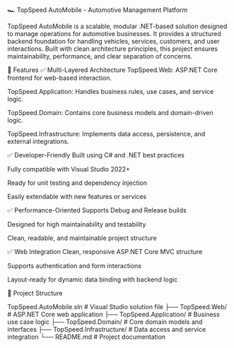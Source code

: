 🏎️ TopSpeed AutoMobile - Automotive Management Platform

TopSpeed AutoMobile is a scalable, modular .NET-based solution designed to manage operations for automotive businesses. It provides a structured backend foundation for handling vehicles, services, customers, and user interactions. Built with clean architecture principles, this project ensures maintainability, performance, and clear separation of concerns.

🌟 Features
✅ Multi-Layered Architecture
TopSpeed.Web: ASP.NET Core frontend for web-based interaction.

TopSpeed.Application: Handles business rules, use cases, and service logic.

TopSpeed.Domain: Contains core business models and domain-driven logic.

TopSpeed.Infrastructure: Implements data access, persistence, and external integrations.

✅ Developer-Friendly
Built using C# and .NET best practices

Fully compatible with Visual Studio 2022+

Ready for unit testing and dependency injection

Easily extendable with new features or services

✅ Performance-Oriented
Supports Debug and Release builds

Designed for high maintainability and testability

Clean, readable, and maintainable project structure

✅ Web Integration
Clean, responsive ASP.NET Core MVC structure

Supports authentication and form interactions

Layout-ready for dynamic data binding with backend logic

📁 Project Structure

TopSpeed.AutoMobile.sln         # Visual Studio solution file
├── TopSpeed.Web/               # ASP.NET Core web application
├── TopSpeed.Application/       # Business use case logic
├── TopSpeed.Domain/            # Core domain models and interfaces
├── TopSpeed.Infrastructure/    # Data access and service integration
└── README.md                   # Project documentation
